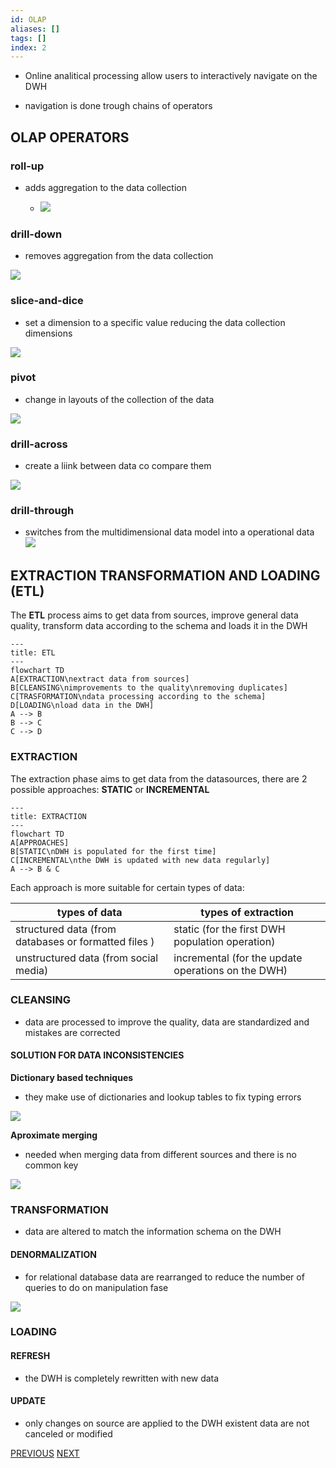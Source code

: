 ```yaml
---
id: OLAP
aliases: []
tags: []
index: 2
---
```


-  Online analitical processing allow users to interactively navigate on the DWH

- navigation is done trough chains of operators

## OLAP OPERATORS

### roll-up

- adds aggregation to the data collection

	- ![](Pasted_image_20231005143104.png)

### drill-down

- removes aggregation from the data collection

 ![](Pasted_image_20231005143041.png)

### slice-and-dice

- set a dimension to a specific value reducing the data collection dimensions

![](Pasted_image_20231005143020.png)

### pivot

 - change in layouts of the collection of the data

 ![](Pasted_image_20231005143426.png)

### drill-across

 - create a liink between data co compare them

 ![](Pasted_image_20231005143524.png)

### drill-through

 - switches from the multidimensional data model into a operational data
 ![](Pasted_image_20231005143844.png)

## EXTRACTION TRANSFORMATION AND LOADING (ETL)

The **ETL** process aims to get data from sources, improve general data quality, transform data according to the schema and loads it in the DWH


```mermaid
---
title: ETL
---
flowchart TD
A[EXTRACTION\nextract data from sources]
B[CLEANSING\nimprovements to the quality\nremoving duplicates]
C[TRASFORMATION\ndata processing according to the schema]
D[LOADING\nload data in the DWH]
A --> B
B --> C
C --> D
```

### EXTRACTION

The extraction phase aims to get data from the datasources, there are 2 possible approaches: **STATIC**  or **INCREMENTAL**


```mermaid
---
title: EXTRACTION
---
flowchart TD
A[APPROACHES]
B[STATIC\nDWH is populated for the first time]
C[INCREMENTAL\nthe DWH is updated with new data regularly]
A --> B & C
```

Each approach is more suitable for certain types of data:

| types of data                                        | types of extraction                             |
|------------------------------------------------------|-------------------------------------------------|
| structured data (from databases or formatted files ) | static (for the first DWH population operation) |
| unstructured data (from social media)                | incremental (for the update operations on the DWH)|

### CLEANSING

- data are processed to improve the quality, data are standardized and mistakes are corrected

#### SOLUTION FOR DATA INCONSISTENCIES

**Dictionary based techniques**

- they make use of dictionaries and lookup tables to fix typing errors

![](Pasted_image_20231008181755.png)

**Aproximate merging**

- needed when merging data from different sources and there is no common key

![](Pasted_image_20231008181831.png)
### TRANSFORMATION

- data are altered to match the information schema on the DWH

#### DENORMALIZATION

 - for relational database data are rearranged to reduce the number of queries to do on manipulation fase

![](Pasted_image_20231005150109.png)

### LOADING

#### REFRESH

- the DWH is completely rewritten with new data
#### UPDATE

- only changes on source are applied to the DWH existent data are not canceled or modified

[PREVIOUS](BUSINESS_INTELLIGENCE_AND_DATA_WAREHOUSE.md) [NEXT](DATA_LAKES.md)
